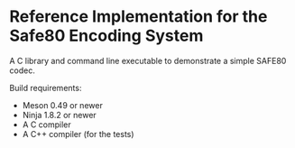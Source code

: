 Reference Implementation for the Safe80 Encoding System
=======================================================

A C library and command line executable to demonstrate a simple SAFE80 codec.

Build requirements:

  * Meson 0.49 or newer
  * Ninja 1.8.2 or newer
  * A C compiler
  * A C++ compiler (for the tests)
